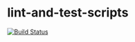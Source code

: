 # lint-and-test-scripts

[![Build Status](https://travis-ci.org/s4san/lint-and-test-scripts.svg)](https://travis-ci.org/s4san/lint-and-test-scripts)
